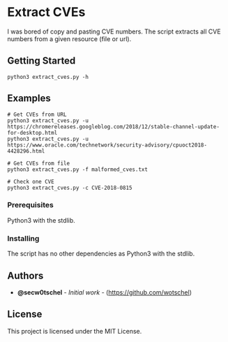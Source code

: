 # Extract CVEs

I was bored of copy and pasting CVE numbers. 
The script extracts all CVE numbers from a given resource (file or url).

## Getting Started

```
python3 extract_cves.py -h
```

## Examples

```
# Get CVEs from URL
python3 extract_cves.py -u https://chromereleases.googleblog.com/2018/12/stable-channel-update-for-desktop.html
python3 extract_cves.py -u https://www.oracle.com/technetwork/security-advisory/cpuoct2018-4428296.html

# Get CVEs from file
python3 extract_cves.py -f malformed_cves.txt

# Check one CVE
python3 extract_cves.py -c CVE-2018-0815
```

### Prerequisites

Python3 with the stdlib.

### Installing

The script has no other dependencies as Python3 with the stdlib. 

## Authors

* **@secw0tschel** - *Initial work* - (https://github.com/wotschel)

## License

This project is licensed under the MIT License.
